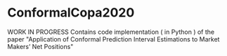# ConformalCopa2020

WORK IN PROGRESS
Contains code implementation ( in Python ) of the paper "Application of Conformal Prediction Interval Estimations to Market Makers’ Net Positions"
